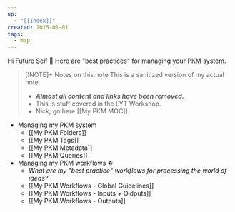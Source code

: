 ```yaml
---
up:
  - "[[Index]]"
created: 2015-01-01
tags:
  - map
---
```

Hi Future Self 👋 Here are "best practices" for managing your PKM system. 

> [!NOTE]+ Notes on this note
> This is a sanitized version of my actual note. 
> - ***Almost all content and links have been removed.***
> - This is stuff covered in the LYT Workshop.
> - Nick, go here [[My PKM MOC]].

- Managing my PKM system
	- [[My PKM Folders]]
	- [[My PKM Tags]]
	- [[My PKM Metadata]]
	- [[My PKM Queries]]
- Managing my PKM workflows ♽
	- *What are my "best practice" workflows for processing the world of ideas?*
	- [[My PKM Workflows - Global Guidelines]]
	- [[My PKM Workflows - Inputs + Oldputs]]
	- [[My PKM Workflows - Outputs]]
